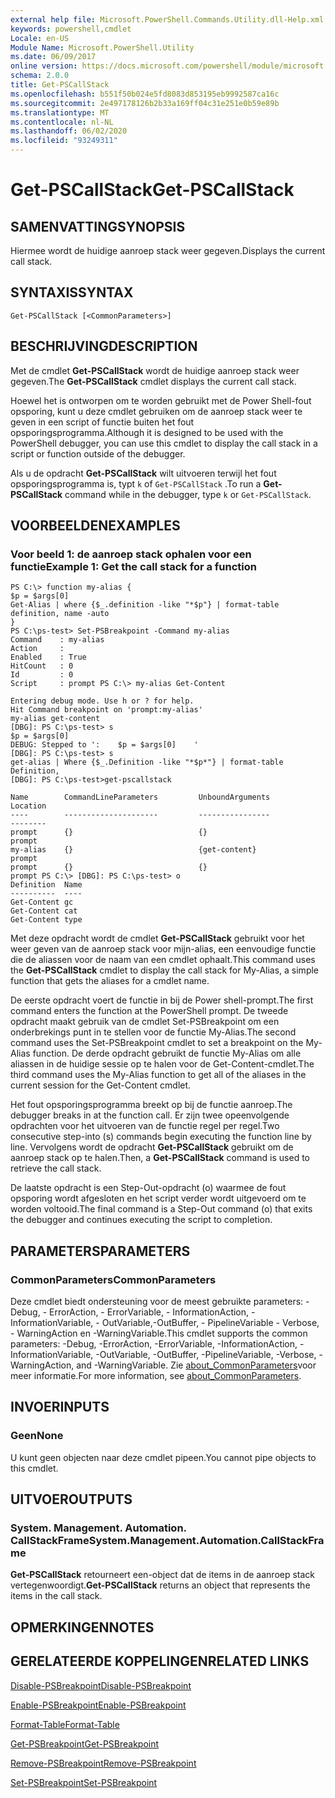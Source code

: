```yaml
---
external help file: Microsoft.PowerShell.Commands.Utility.dll-Help.xml
keywords: powershell,cmdlet
Locale: en-US
Module Name: Microsoft.PowerShell.Utility
ms.date: 06/09/2017
online version: https://docs.microsoft.com/powershell/module/microsoft.powershell.utility/get-pscallstack?view=powershell-7.1&WT.mc_id=ps-gethelp
schema: 2.0.0
title: Get-PSCallStack
ms.openlocfilehash: b551f50b024e5fd8083d853195eb9992587ca16c
ms.sourcegitcommit: 2e497178126b2b33a169ff04c31e251e0b59e89b
ms.translationtype: MT
ms.contentlocale: nl-NL
ms.lasthandoff: 06/02/2020
ms.locfileid: "93249311"
---
```

# <span data-ttu-id="6385d-103">Get-PSCallStack</span><span class="sxs-lookup"><span data-stu-id="6385d-103">Get-PSCallStack</span></span>

## <span data-ttu-id="6385d-104">SAMENVATTING</span><span class="sxs-lookup"><span data-stu-id="6385d-104">SYNOPSIS</span></span>
<span data-ttu-id="6385d-105">Hiermee wordt de huidige aanroep stack weer gegeven.</span><span class="sxs-lookup"><span data-stu-id="6385d-105">Displays the current call stack.</span></span>

## <span data-ttu-id="6385d-106">SYNTAXIS</span><span class="sxs-lookup"><span data-stu-id="6385d-106">SYNTAX</span></span>

```
Get-PSCallStack [<CommonParameters>]
```

## <span data-ttu-id="6385d-107">BESCHRIJVING</span><span class="sxs-lookup"><span data-stu-id="6385d-107">DESCRIPTION</span></span>

<span data-ttu-id="6385d-108">Met de cmdlet **Get-PSCallStack** wordt de huidige aanroep stack weer gegeven.</span><span class="sxs-lookup"><span data-stu-id="6385d-108">The **Get-PSCallStack** cmdlet displays the current call stack.</span></span>

<span data-ttu-id="6385d-109">Hoewel het is ontworpen om te worden gebruikt met de Power Shell-fout opsporing, kunt u deze cmdlet gebruiken om de aanroep stack weer te geven in een script of functie buiten het fout opsporingsprogramma.</span><span class="sxs-lookup"><span data-stu-id="6385d-109">Although it is designed to be used with the PowerShell debugger, you can use this cmdlet to display the call stack in a script or function outside of the debugger.</span></span>

<span data-ttu-id="6385d-110">Als u de opdracht **Get-PSCallStack** wilt uitvoeren terwijl het fout opsporingsprogramma is, typt `k` of `Get-PSCallStack` .</span><span class="sxs-lookup"><span data-stu-id="6385d-110">To run a **Get-PSCallStack** command while in the debugger, type `k` or `Get-PSCallStack`.</span></span>

## <span data-ttu-id="6385d-111">VOORBEELDEN</span><span class="sxs-lookup"><span data-stu-id="6385d-111">EXAMPLES</span></span>

### <span data-ttu-id="6385d-112">Voor beeld 1: de aanroep stack ophalen voor een functie</span><span class="sxs-lookup"><span data-stu-id="6385d-112">Example 1: Get the call stack for a function</span></span>

```
PS C:\> function my-alias {
$p = $args[0]
Get-Alias | where {$_.definition -like "*$p"} | format-table definition, name -auto
}
PS C:\ps-test> Set-PSBreakpoint -Command my-alias
Command    : my-alias
Action     :
Enabled    : True
HitCount   : 0
Id         : 0
Script     : prompt PS C:\> my-alias Get-Content

Entering debug mode. Use h or ? for help.
Hit Command breakpoint on 'prompt:my-alias'
my-alias get-content
[DBG]: PS C:\ps-test> s
$p = $args[0]
DEBUG: Stepped to ':    $p = $args[0]    '
[DBG]: PS C:\ps-test> s
get-alias | Where {$_.Definition -like "*$p*"} | format-table Definition,
[DBG]: PS C:\ps-test>get-pscallstack

Name        CommandLineParameters         UnboundArguments              Location
----        ---------------------         ----------------              --------
prompt      {}                            {}                            prompt
my-alias    {}                            {get-content}                 prompt
prompt      {}                            {}                            prompt PS C:\> [DBG]: PS C:\ps-test> o
Definition  Name
----------  ----
Get-Content gc
Get-Content cat
Get-Content type
```

<span data-ttu-id="6385d-113">Met deze opdracht wordt de cmdlet **Get-PSCallStack** gebruikt voor het weer geven van de aanroep stack voor mijn-alias, een eenvoudige functie die de aliassen voor de naam van een cmdlet ophaalt.</span><span class="sxs-lookup"><span data-stu-id="6385d-113">This command uses the **Get-PSCallStack** cmdlet to display the call stack for My-Alias, a simple function that gets the aliases for a cmdlet name.</span></span>

<span data-ttu-id="6385d-114">De eerste opdracht voert de functie in bij de Power shell-prompt.</span><span class="sxs-lookup"><span data-stu-id="6385d-114">The first command enters the function at the PowerShell prompt.</span></span>
<span data-ttu-id="6385d-115">De tweede opdracht maakt gebruik van de cmdlet Set-PSBreakpoint om een onderbrekings punt in te stellen voor de functie My-Alias.</span><span class="sxs-lookup"><span data-stu-id="6385d-115">The second command uses the Set-PSBreakpoint cmdlet to set a breakpoint on the My-Alias function.</span></span>
<span data-ttu-id="6385d-116">De derde opdracht gebruikt de functie My-Alias om alle aliassen in de huidige sessie op te halen voor de Get-Content-cmdlet.</span><span class="sxs-lookup"><span data-stu-id="6385d-116">The third command uses the My-Alias function to get all of the aliases in the current session for the Get-Content cmdlet.</span></span>

<span data-ttu-id="6385d-117">Het fout opsporingsprogramma breekt op bij de functie aanroep.</span><span class="sxs-lookup"><span data-stu-id="6385d-117">The debugger breaks in at the function call.</span></span>
<span data-ttu-id="6385d-118">Er zijn twee opeenvolgende opdrachten voor het uitvoeren van de functie regel per regel.</span><span class="sxs-lookup"><span data-stu-id="6385d-118">Two consecutive step-into (s) commands begin executing the function line by line.</span></span>
<span data-ttu-id="6385d-119">Vervolgens wordt de opdracht **Get-PSCallStack** gebruikt om de aanroep stack op te halen.</span><span class="sxs-lookup"><span data-stu-id="6385d-119">Then, a **Get-PSCallStack** command is used to retrieve the call stack.</span></span>

<span data-ttu-id="6385d-120">De laatste opdracht is een Step-Out-opdracht (o) waarmee de fout opsporing wordt afgesloten en het script verder wordt uitgevoerd om te worden voltooid.</span><span class="sxs-lookup"><span data-stu-id="6385d-120">The final command is a Step-Out command (o) that exits the debugger and continues executing the script to completion.</span></span>

## <span data-ttu-id="6385d-121">PARAMETERS</span><span class="sxs-lookup"><span data-stu-id="6385d-121">PARAMETERS</span></span>

### <span data-ttu-id="6385d-122">CommonParameters</span><span class="sxs-lookup"><span data-stu-id="6385d-122">CommonParameters</span></span>

<span data-ttu-id="6385d-123">Deze cmdlet biedt ondersteuning voor de meest gebruikte parameters: -Debug, - ErrorAction, - ErrorVariable, - InformationAction, -InformationVariable, - OutVariable,-OutBuffer, - PipelineVariable - Verbose, - WarningAction en -WarningVariable.</span><span class="sxs-lookup"><span data-stu-id="6385d-123">This cmdlet supports the common parameters: -Debug, -ErrorAction, -ErrorVariable, -InformationAction, -InformationVariable, -OutVariable, -OutBuffer, -PipelineVariable, -Verbose, -WarningAction, and -WarningVariable.</span></span> <span data-ttu-id="6385d-124">Zie [about_CommonParameters](https://go.microsoft.com/fwlink/?LinkID=113216)voor meer informatie.</span><span class="sxs-lookup"><span data-stu-id="6385d-124">For more information, see [about_CommonParameters](https://go.microsoft.com/fwlink/?LinkID=113216).</span></span>

## <span data-ttu-id="6385d-125">INVOER</span><span class="sxs-lookup"><span data-stu-id="6385d-125">INPUTS</span></span>

### <span data-ttu-id="6385d-126">Geen</span><span class="sxs-lookup"><span data-stu-id="6385d-126">None</span></span>

<span data-ttu-id="6385d-127">U kunt geen objecten naar deze cmdlet pipeen.</span><span class="sxs-lookup"><span data-stu-id="6385d-127">You cannot pipe objects to this cmdlet.</span></span>

## <span data-ttu-id="6385d-128">UITVOER</span><span class="sxs-lookup"><span data-stu-id="6385d-128">OUTPUTS</span></span>

### <span data-ttu-id="6385d-129">System. Management. Automation. CallStackFrame</span><span class="sxs-lookup"><span data-stu-id="6385d-129">System.Management.Automation.CallStackFrame</span></span>

<span data-ttu-id="6385d-130">**Get-PSCallStack** retourneert een-object dat de items in de aanroep stack vertegenwoordigt.</span><span class="sxs-lookup"><span data-stu-id="6385d-130">**Get-PSCallStack** returns an object that represents the items in the call stack.</span></span>

## <span data-ttu-id="6385d-131">OPMERKINGEN</span><span class="sxs-lookup"><span data-stu-id="6385d-131">NOTES</span></span>

## <span data-ttu-id="6385d-132">GERELATEERDE KOPPELINGEN</span><span class="sxs-lookup"><span data-stu-id="6385d-132">RELATED LINKS</span></span>

[<span data-ttu-id="6385d-133">Disable-PSBreakpoint</span><span class="sxs-lookup"><span data-stu-id="6385d-133">Disable-PSBreakpoint</span></span>](Disable-PSBreakpoint.md)

[<span data-ttu-id="6385d-134">Enable-PSBreakpoint</span><span class="sxs-lookup"><span data-stu-id="6385d-134">Enable-PSBreakpoint</span></span>](Enable-PSBreakpoint.md)

[<span data-ttu-id="6385d-135">Format-Table</span><span class="sxs-lookup"><span data-stu-id="6385d-135">Format-Table</span></span>](Format-Table.md)

[<span data-ttu-id="6385d-136">Get-PSBreakpoint</span><span class="sxs-lookup"><span data-stu-id="6385d-136">Get-PSBreakpoint</span></span>](Get-PSBreakpoint.md)

[<span data-ttu-id="6385d-137">Remove-PSBreakpoint</span><span class="sxs-lookup"><span data-stu-id="6385d-137">Remove-PSBreakpoint</span></span>](Remove-PSBreakpoint.md)

[<span data-ttu-id="6385d-138">Set-PSBreakpoint</span><span class="sxs-lookup"><span data-stu-id="6385d-138">Set-PSBreakpoint</span></span>](Set-PSBreakpoint.md)

